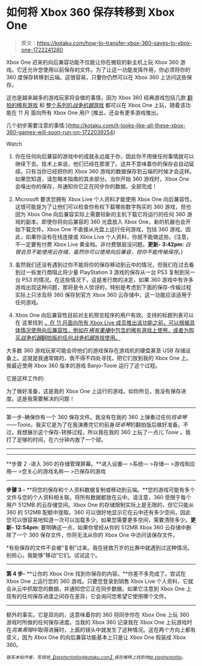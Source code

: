 # 如何将 Xbox 360 保存转移到 Xbox One

> 原文：<https://kotaku.com/how-to-transfer-xbox-360-saves-to-xbox-one-1722241280>

Xbox One 迟来的向后兼容功能不仅能让你在微软的新主机上玩 Xbox 360 游戏。它还允许您使用以前保存的文件。为了让这一功能发挥作用，你必须将你的 360 度保存转移到云端。这很容易，只要你仍然可以在 Xbox 360 上访问这些保存。

这也是越来越多的游戏玩家将会做的事情，因为 Xbox 360 经典游戏包括几款 [翻拍的稀有游戏](http://kotaku.com/rare-replay-the-kotaku-review-1721781195) 和 [整个系列的*战争机器*游戏](http://kotaku.com/all-the-gear-of-war-games-will-be-backwards-compatible-1721725437) 都可以在 Xbox One 上玩，随着该功能在 11 月 面向所有 Xbox One 用户 [推出，还会有更多游戏推出。

几个初步需要注意的事情:](http://kotaku.com/it-looks-like-all-these-xbox-360-games-will-soon-run-on-1722039254) 

Watch

1.  你在任何向后兼容的游戏中的成就永远属于你，因此你不用做任何事情就可以继续下去。技术上来说，他们已经在那里了。这并不意味着你的保存会自动延续。只有当你已经把你的 Xbox 360 游戏的数据保存到云端的时候才会这样。如果您知道，请忽略本指南的其余部分。当你开始 360 游戏时，Xbox One 会嗅出你的保存，并通知你它正在同步你的数据。全部完成！

2.  Microsoft 要求您拥有 Xbox Live 个人资料才能使用 Xbox One 向后兼容性。这很可能是为了让他们可以检查你有权下载哪些数字购买的 360 游戏，但也因为 Xbox One 向后兼容实际上需要较新的主机下载它将运行的任何 360 游戏的副本。即使你将向后兼容的 360 光盘放入 Xbox One，新的机器也会开始下载文件。Xbox One 不直接从光盘上运行任何游戏，包括 360 游戏。因此，如果你没有在线连接或 Xbox Live 个人资料，你就不能做这些。(注意，不一定要有付费 Xbox Live 黄金档。非付费银层没问题。**更新- 3:42pm:** *白银会员不能使用云存储，虽然你可以使用向后兼容，但你不能传输保存。*)
3.  虽然我们还没有遇到过你不能将你的保存移动到云中的情况，但我们在过去看到过一些发行商阻止将少量 PlayStation 3 游戏的保存从一台 PS3 复制到另一台 PS3 的情况。在这些情况下，这是发行商的决定，如果 360 游戏中有许多游戏出现这种问题，那将是令人惊讶的，特别是考虑到下面的保存-传输过程实际上只涉及将 360 保存到官方 Xbox 360 云存储中，这一功能应该适用于任何游戏。
4.  Xbox One 向后兼容性目前对主机预览程序的用户有效。支持的标题列表可以在 这里找到 [。在 11 月面向所有 Xbox Live 成员推出该功能之前，可以根据具体情况使用向后兼容性，例如在*稀有重播*中包含的稀有游戏上使用，或者为购买*战争机器*翻拍版的任何*战争机器*游戏使用。](http://www.xbox.com/en-US/xbox-one/backward-compatibility/available-games)

大多数 360 游戏玩家可能会将他们的游戏保存在游戏机的硬盘甚至 USB 存储设备上。这就是我通常做的，我不得不四处寻找，把它们放到我的 Xbox One 上。我最近使用 Xbox 360 版本的游戏 Banjo-Tooie 运行了这个过程。

它是这样工作的:

为了做好准备，这是我的 Xbox One 上运行的游戏。如你所见，我没有保存进度。这是我需要解决的问题！

* * *

第一步-确保你有一个 360 保存文件。我没有在我的 360 上弹奏过任何*班卓琴——Tooie*。我买它是为了在我演奏完它的前身*班卓琴*的翻拍版后做好准备。不过，我想展示这个保存-转移过程，所以我在我的 360 上玩了一点儿 *Tooie* 。我打了足够的时间，在六分钟内救了一个球。

* * *

* * *

**步骤 2 -进入 360 的存储管理屏幕。**进入设置— >系统— >存储— >游戏和应用— >您关心的游戏名称— >已保存的游戏

* * *

**步骤 3 -** **将您的保存和个人资料数据复制或移动到云端。**您的游戏可能有多个文件与您的个人资料相关联。将所有数据都放在云中。请注意，360 受限于每个用户 512MB 的云存储空间。Xbox One 的存储限制实际上是无限的，但它只能从 360 的 512MB 配额中提取。360 可以很好地显示它在云中还有多少空间，因此您可以很容易地知道一次可以加载多少，如果您需要更多空间，需要清除多少。**更新- 12:54pm:** 要明确这一点，如果你曾经从你的 512MB Xbox 360 云存储中删除了一个 360 保存文件，你将无法从你的 Xbox One 中访问该保存文件。

*有些保存的文件不会被“复制”过来。我在拯救万岁的比赛中就遇到过这种情况。别担心。我能够“移动”它们。试试这个。

* * *

**第 4 步-** **让你的 Xbox One 找到你保存的内容。**你差不多完成了。尝试在 Xbox One 上运行您的 360 游戏。只要您登录到销售 Xbox Live 个人资料，它就会从云中抓取您的数据，并通知您它正在同步数据。如果它注意到 Xbox One 上现有的任何保存进度之间存在差异，它会询问您希望它使用哪个文件。

* * *

额外的事实。它是双向的，这意味着你的 360 将同步你在 Xbox One 上玩 360 游戏时所做的任何保存进度。当我的 Xbox 360 记录我在 Xbox One 上玩游戏时在*完美黑暗*中取得进展时，上面的镜头中就发生了这种情况。这在两个方向上都有意义，因为 Xbox One 的向后兼容功能基本上只是让 Xbox One 假装成 Xbox 360。

<small>*联系本帖作者，写信给*</small>[<small>*【stephentotilo@kotaku.com】*</small>](mailto:stephentotilo@kotaku.com)<small>*或在推特上找到他*</small>[<small>*@ stephentotilo*</small>](https://twitter.com/stephentotilo)<small>*。*</small>